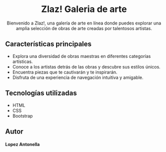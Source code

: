 <h1 align="center"> Zlaz! Galeria de arte </h1>
<p align="center">Bienvenido a Zlaz!, una galería de arte en línea donde puedes explorar una amplia selección de obras de arte creadas por talentosos artistas.</p>

## Características principales
- Explora una diversidad de obras maestras en diferentes categorías artísticas.
- Conoce a los artistas detrás de las obras y descubre sus estilos únicos.
- Encuentra piezas que te cautivarán y te inspirarán.
- Disfruta de una experiencia de navegación intuitiva y amigable.

## Tecnologías utilizadas
- HTML
- CSS
- Bootstrap

## Autor
#### Lopez Antonella
